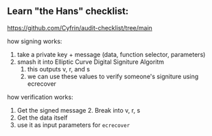 ## Learn "the Hans" checklist:

https://github.com/Cyfrin/audit-checklist/tree/main

how signing works:

1. take a private key + message (data, function selector, parameters)
2. smash it into Elliptic Curve Digital Signiture Algoritm
   1. this outputs v, r, and s
   2. we can use these values to verify someone's signiture using ecrecover

how verification works:

1.  Get the signed message 2. Break into v, r, s
2.  Get the data itself
3.  use it as input parameters for `ecrecover`
